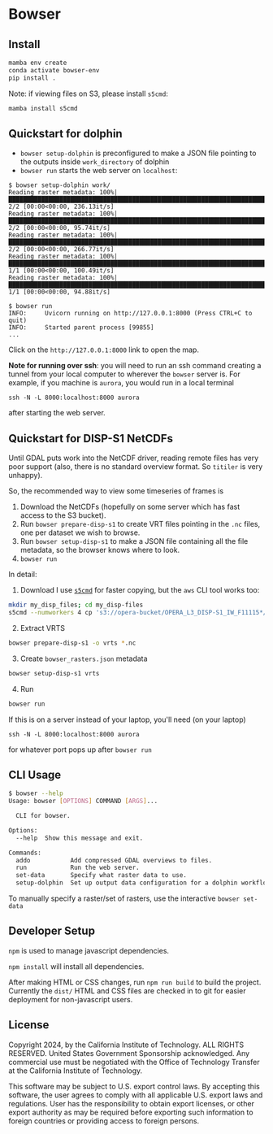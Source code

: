 # Bowser

## Install

```bash
mamba env create
conda activate bowser-env
pip install .
```

Note: if viewing files on S3, please install `s5cmd`:

```bash
mamba install s5cmd
```

## Quickstart for dolphin

- `bowser setup-dolphin` is preconfigured to make a JSON file pointing to the outputs inside `work_directory` of dolphin
- `bowser run` starts the web server on `localhost`:

```
$ bowser setup-dolphin work/
Reading raster metadata: 100%|████████████████████████████████████████████████████████████████████████████████████████████████████████████████████████████████████████████████| 2/2 [00:00<00:00, 236.13it/s]
Reading raster metadata: 100%|█████████████████████████████████████████████████████████████████████████████████████████████████████████████████████████████████████████████████| 2/2 [00:00<00:00, 95.74it/s]
Reading raster metadata: 100%|████████████████████████████████████████████████████████████████████████████████████████████████████████████████████████████████████████████████| 2/2 [00:00<00:00, 266.77it/s]
Reading raster metadata: 100%|████████████████████████████████████████████████████████████████████████████████████████████████████████████████████████████████████████████████| 1/1 [00:00<00:00, 100.49it/s]
Reading raster metadata: 100%|█████████████████████████████████████████████████████████████████████████████████████████████████████████████████████████████████████████████████| 1/1 [00:00<00:00, 94.88it/s]

$ bowser run
INFO:     Uvicorn running on http://127.0.0.1:8000 (Press CTRL+C to quit)
INFO:     Started parent process [99855]
...
```

Click on the `http://127.0.0.1:8000` link to open the map.


**Note for running over ssh**: you will need to run an ssh command creating a tunnel from your local computer to wherever the `bowser` server is.
For example, if you machine is `aurora`, you would run in a local terminal

```
ssh -N -L 8000:localhost:8000 aurora
```
after starting the web server.

## Quickstart for DISP-S1 NetCDFs

Until GDAL puts work into the NetCDF driver, reading remote files has very poor support (also, there is no standard overview format. So `titiler` is very unhappy).

So, the recommended way to view some timeseries of frames is

1. Download the NetCDFs (hopefully on some server which has fast access to the S3 bucket).
2. Run `bowser prepare-disp-s1` to create VRT files pointing in the `.nc` files, one per dataset we wish to browse.
3. Run `bowser setup-disp-s1` to make a JSON file containing all the file metadata, so the browser knows where to look.
4. `bowser run`

In detail:

1. Download
I use [`s5cmd`](https://github.com/peak/s5cmd) for faster copying, but the `aws` CLI tool works too:

```bash
mkdir my_disp_files; cd my_disp-files
s5cmd --numworkers 4 cp 's3://opera-bucket/OPERA_L3_DISP-S1_IW_F11115*/OPERA_L3_DISP-S1_IW_F11115*.nc' .
```

2. Extract VRTS

```bash
bowser prepare-disp-s1 -o vrts *.nc
```

3. Create `bowser_rasters.json` metadata

```bash
bowser setup-disp-s1 vrts
```

4. Run

```bash
bowser run
```

If this is on a server instead of your laptop, you'll need (on your laptop)

```
ssh -N -L 8000:localhost:8000 aurora
```
for whatever port pops up after `bowser run`


## CLI Usage

```bash
$ bowser --help
Usage: bowser [OPTIONS] COMMAND [ARGS]...

  CLI for bowser.

Options:
  --help  Show this message and exit.

Commands:
  addo           Add compressed GDAL overviews to files.
  run            Run the web server.
  set-data       Specify what raster data to use.
  setup-dolphin  Set up output data configuration for a dolphin workflow.
```

To manually specify a raster/set of rasters, use the interactive `bowser set-data`

## Developer Setup

`npm` is used to manage javascript dependencies.

`npm install` will install all dependencies.

After making HTML or CSS changes, run `npm run build` to build the project.
Currently the `dist/` HTML and CSS files are checked in to git for easier deployment for non-javascript users.

## License

Copyright 2024, by the California Institute of Technology. ALL RIGHTS RESERVED. United States Government Sponsorship acknowledged. Any commercial use must be negotiated with the Office of Technology Transfer at the California Institute of Technology.

This software may be subject to U.S. export control laws. By accepting this software, the user agrees to comply with all applicable U.S. export laws and regulations. User has the responsibility to obtain export licenses, or other export authority as may be required before exporting such information to foreign countries or providing access to foreign persons.
